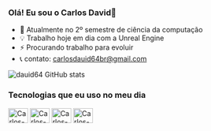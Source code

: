 ### Olá! Eu sou o Carlos David👋

- 🔭 Atualmente no 2º semestre de ciência da computação
- 💡 Trabalho hoje em dia com a Unreal Engine
- ⚡ Procurando trabalho para evoluir
- 📞 contato: carlosdauid64br@gmail.com

![dauid64 GitHub stats](https://github-readme-stats.vercel.app/api?username=dauid64&show_icons=true&theme=radical)
### Tecnologias que eu uso no meu dia
<div>
    <img align="center" alt="Carlos-Python" height="30" width="40" src="https://cdn.jsdelivr.net/gh/devicons/devicon/icons/python/python-original.svg">
    <img align="center" alt="Carlos-C++" height="30" width="40" src="https://cdn.jsdelivr.net/gh/devicons/devicon/icons/cplusplus/cplusplus-original.svg">
    <img align="center" alt="Carlos-Unreal" height="30" width="40" src="https://cdn.jsdelivr.net/gh/devicons/devicon/icons/unrealengine/unrealengine-original.svg">
    <img align="center" alt="Carlos-Unreal" height="30" width="40" src="[https://cdn.jsdelivr.net/gh/devicons/devicon/icons/unrealengine/unrealengine-original.svg](https://cdn.jsdelivr.net/gh/devicons/devicon/icons/react/react-original.svg)">
</div>

         

